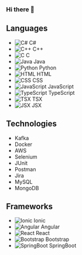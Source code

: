 ### Hi there 👋


  ## Languages
- ![C#](https://raw.githubusercontent.com/devicons/devicon/master/icons/csharp/csharp-original.svg) C#
- ![C++](https://raw.githubusercontent.com/devicons/devicon/master/icons/cplusplus/cplusplus-original.svg) C++
- ![C](https://raw.githubusercontent.com/devicons/devicon/master/icons/c/c-original.svg) C
- ![Java](https://raw.githubusercontent.com/devicons/devicon/master/icons/java/java-original.svg) Java
- ![Python](https://raw.githubusercontent.com/devicons/devicon/master/icons/python/python-original.svg) Python
- ![HTML](https://raw.githubusercontent.com/devicons/devicon/master/icons/html5/html5-original.svg) HTML
- ![CSS](https://raw.githubusercontent.com/devicons/devicon/master/icons/css3/css3-original.svg) CSS
- ![JavaScript](https://raw.githubusercontent.com/devicons/devicon/master/icons/javascript/javascript-original.svg) JavaScript
- ![TypeScript](https://raw.githubusercontent.com/devicons/devicon/master/icons/typescript/typescript-original.svg) TypeScript
- ![TSX](https://raw.githubusercontent.com/devicons/devicon/master/icons/typescript/typescript-original.svg) TSX
- ![JSX](https://raw.githubusercontent.com/devicons/devicon/master/icons/react/react-original.svg) JSX

## Technologies
- Kafka
- Docker
- AWS
- Selenium
- JUnit
- Postman
- Jira
- MySQL
- MongoDB

## Frameworks
- ![Ionic](https://raw.githubusercontent.com/devicons/devicon/master/icons/ionic/ionic-original.svg) Ionic
- ![Angular](https://raw.githubusercontent.com/devicons/devicon/master/icons/angularjs/angularjs-original.svg) Angular
- ![React](https://raw.githubusercontent.com/devicons/devicon/master/icons/react/react-original.svg) React
- ![Bootstrap](https://raw.githubusercontent.com/devicons/devicon/master/icons/bootstrap/bootstrap-original.svg) Bootstrap
- ![SpringBoot](https://raw.githubusercontent.com/devicons/devicon/master/icons/spring/spring-original.svg) SpringBoot
  

<!--
**RonanWaldronSoftware/RonanWaldronSoftware** is a ✨ _special_ ✨ repository because its `README.md` (this file) appears on your GitHub profile.

Here are some ideas to get you started:

- 🔭 I’m currently working on ...
- 🌱 I’m currently learning ...
- 👯 I’m looking to collaborate on ...
- 🤔 I’m looking for help with ...
- 💬 Ask me about ...
- 📫 How to reach me: ...
- 😄 Pronouns: ...
- ⚡ Fun fact: ...
-->
